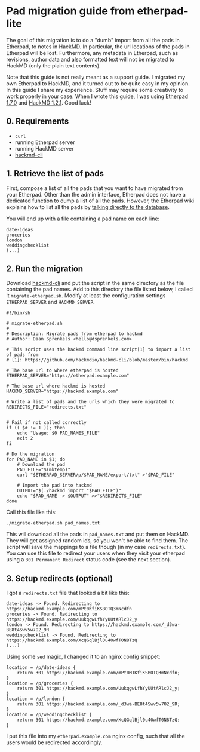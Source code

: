 Pad migration guide from etherpad-lite
===

The goal of this migration is to do a "dumb" import from all the pads in Etherpad, to notes in
HackMD. In particular, the url locations of the pads in Etherpad will be lost. Furthermore, any
metadata in Etherpad, such as revisions, author data and also formatted text will not be migrated
to HackMD (only the plain text contents).

Note that this guide is not really meant as a support guide. I migrated my own Etherpad to HackMD,
and it turned out to be quite easy in my opinion. In this guide I share my experience. Stuff may
require some creativity to work properly in your case. When I wrote this guide, I was using
[Etherpad 1.7.0] and [HackMD 1.2.1]. Good luck!

[Etherpad 1.7.0]: https://github.com/ether/etherpad-lite/tree/1.7.0
[HackMD 1.2.1]: https://github.com/hackmdio/hackmd/tree/1.2.1

## 0. Requirements

- `curl`
- running Etherpad server
- running HackMD server
- [hackmd-cli]

[hackmd-cli]: https://github.com/hackmdio/hackmd-cli/blob/master/bin/hackmd

## 1. Retrieve the list of pads

First, compose a list of all the pads that you want to have migrated from your Etherpad. Other than
the admin interface, Etherpad does not have a dedicated function to dump a list of all the pads.
However, the Etherpad wiki explains how to list all the pads by [talking directly to the
database][howtolistallpads].

You will end up with a file containing a pad name on each line:

```
date-ideas
groceries
london
weddingchecklist
(...)
```

[howtolistallpads]: https://github.com/ether/etherpad-lite/wiki/How-to-list-all-pads/49701ecdcbe07aea7ad27ffa23aed0d99c2e17db

## 2. Run the migration

Download [hackmd-cli] and put the script in the same directory as the file containing the pad names.
Add to this directory the file listed below, I called it `migrate-etherpad.sh`. Modify at least the
configuration settings `ETHERPAD_SERVER` and `HACKMD_SERVER`.

```shell
#!/bin/sh

# migrate-etherpad.sh
#
# Description: Migrate pads from etherpad to hackmd
# Author: Daan Sprenkels <hello@dsprenkels.com>

# This script uses the hackmd command line script[1] to import a list of pads from 
# [1]: https://github.com/hackmdio/hackmd-cli/blob/master/bin/hackmd

# The base url to where etherpad is hosted
ETHERPAD_SERVER="https://etherpad.example.com"

# The base url where hackmd is hosted
HACKMD_SERVER="https://hackmd.example.com"

# Write a list of pads and the urls which they were migrated to
REDIRECTS_FILE="redirects.txt"


# Fail if not called correctly
if (( $# != 1 )); then
    echo "Usage: $0 PAD_NAMES_FILE"
    exit 2
fi

# Do the migration
for PAD_NAME in $1; do
    # Download the pad
    PAD_FILE="$(mktemp)"
    curl "$ETHERPAD_SERVER/p/$PAD_NAME/export/txt" >"$PAD_FILE"
    
    # Import the pad into hackmd
    OUTPUT="$(./hackmd import "$PAD_FILE")"
    echo "$PAD_NAME -> $OUTPUT" >>"$REDIRECTS_FILE"
done
```

Call this file like this:

```shell
./migrate-etherpad.sh pad_names.txt
```

This will download all the pads in `pad_names.txt` and put them on HackMD. They will get assigned
random ids, so you won't be able to find them. The script will save the mappings to a file though
(in my case `redirects.txt`). You can use this file to redirect your users when they visit your
etherpad using a `301 Permanent Redirect` status code (see the next section).

## 3. Setup redirects (optional)

I got a `redirects.txt` file that looked a bit like this:

```
date-ideas -> Found. Redirecting to https://hackmd.example.com/mPt0KfiKSBOTQ3mNcdfn
groceries -> Found. Redirecting to https://hackmd.example.com/UukqgwLfhYyUUtARlcJ2_y
london -> Found. Redirecting to https://hackmd.example.com/_d3wa-BE8t4Swv5w7O2_9R
weddingchecklist -> Found. Redirecting to https://hackmd.example.com/XcQGqlBjl0u40wfT0N8TzQ
(...)
```

Using some `sed` magic, I changed it to an nginx config snippet:

```
location = /p/date-ideas {
    return 301 https://hackmd.example.com/mPt0M1KfiKSBOTQ3mNcdfn;
}
location = /p/groceries {
    return 301 https://hackmd.example.com/UukqgwLfhYyUUtARlcJ2_y;
}
location = /p/london {
    return 301 https://hackmd.example.com/_d3wa-BE8t4Swv5w7O2_9R;
}
location = /p/weddingchecklist {
    return 301 https://hackmd.example.com/XcQGqlBjl0u40wfT0N8TzQ;
}
```

I put this file into my `etherpad.example.com` nginx config, such that all the users would be
redirected accordingly.
